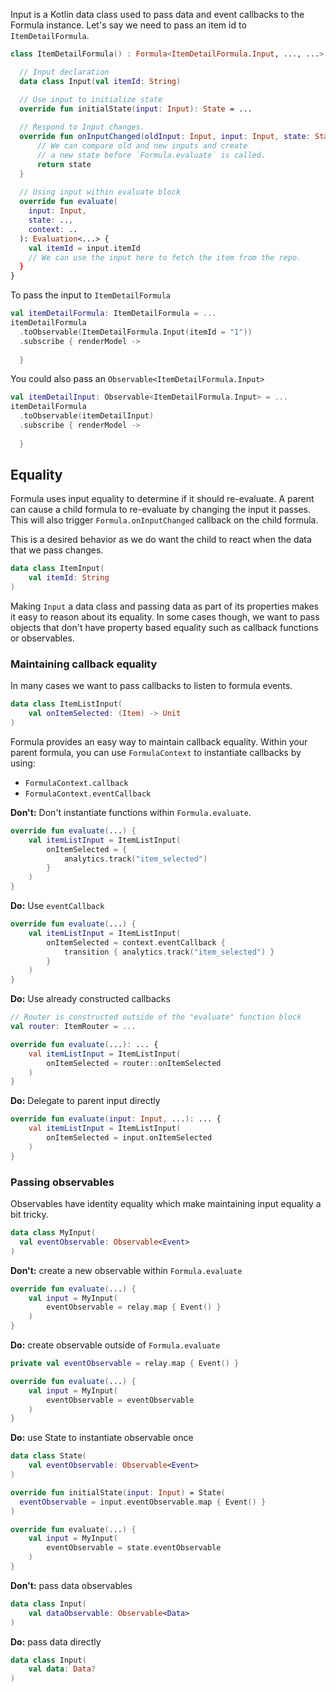 Input is a Kotlin data class used to pass data and event callbacks to the Formula instance. Let's say we need to 
pass an item id to `ItemDetailFormula`. 
```kotlin
class ItemDetailFormula() : Formula<ItemDetailFormula.Input, ..., ...> {

  // Input declaration
  data class Input(val itemId: String)

  // Use input to initialize state
  override fun initialState(input: Input): State = ...
  
  // Respond to Input changes.
  override fun onInputChanged(oldInput: Input, input: Input, state: State): State {
      // We can compare old and new inputs and create
      // a new state before `Formula.evaluate` is called.
      return state 
  }
  
  // Using input within evaluate block
  override fun evaluate(
    input: Input,
    state: ..,
    context: ..
  ): Evaluation<...> {
    val itemId = input.itemId
    // We can use the input here to fetch the item from the repo.
  }
}
```

To pass the input to `ItemDetailFormula`
```kotlin
val itemDetailFormula: ItemDetailFormula = ...
itemDetailFormula
  .toObservable(ItemDetailFormula.Input(itemId = "1"))
  .subscribe { renderModel ->
    
  }
```

You could also pass an `Observable<ItemDetailFormula.Input>`
```kotlin
val itemDetailInput: Observable<ItemDetailFormula.Input> = ...
itemDetailFormula
  .toObservable(itemDetailInput)
  .subscribe { renderModel ->
    
  }
```

## Equality
Formula uses input equality to determine if it should re-evaluate. A parent can cause 
a child formula to re-evaluate by changing the input it passes. This will also trigger
`Formula.onInputChanged` callback on the child formula.

This is a desired behavior as we do want the child to react when the data that we pass changes.
```kotlin
data class ItemInput(
    val itemId: String
)
```

Making `Input` a data class and passing data as part of its properties makes it easy to reason
about its equality. In some cases though, we want to pass objects that don't have property based
equality such as callback functions or observables. 

### Maintaining callback equality
In many cases we want to pass callbacks to listen to formula events. 

```kotlin
data class ItemListInput(
    val onItemSelected: (Item) -> Unit
)
```

Formula provides an easy way to maintain callback equality. Within your parent formula, 
you can use `FormulaContext` to instantiate callbacks by using:

- `FormulaContext.callback`
- `FormulaContext.eventCallback` 

**Don't:** Don't instantiate functions within `Formula.evaluate`.
```kotlin
override fun evaluate(...) {
    val itemListInput = ItemListInput(
        onItemSelected = {
            analytics.track("item_selected")
        }
    )
}
```

**Do:** Use `eventCallback`
```kotlin
override fun evaluate(...) {
    val itemListInput = ItemListInput(
        onItemSelected = context.eventCallback {
            transition { analytics.track("item_selected") }
        }
    )
}
```

**Do:** Use already constructed callbacks
```kotlin
// Router is constructed outside of the "evaluate" function block
val router: ItemRouter = ...

override fun evaluate(...): ... {
    val itemListInput = ItemListInput(
        onItemSelected = router::onItemSelected
    )
}
```

**Do:** Delegate to parent input directly
```kotlin
override fun evaluate(input: Input, ...): ... {
    val itemListInput = ItemListInput(
        onItemSelected = input.onItemSelected
    )
}
```

### Passing observables
Observables have identity equality which make maintaining input equality a bit tricky.
```kotlin
data class MyInput(
  val eventObservable: Observable<Event>
)
```

**Don't:** create a new observable within `Formula.evaluate`
```kotlin
override fun evaluate(...) {
    val input = MyInput(
        eventObservable = relay.map { Event() }
    )
}
```

**Do:** create observable outside of `Formula.evaluate`

```kotlin
private val eventObservable = relay.map { Event() }

override fun evaluate(...) {
    val input = MyInput(
        eventObservable = eventObservable
    )
}
```

**Do:** use State to instantiate observable once
```kotlin
data class State(
    val eventObservable: Observable<Event>
)

override fun initialState(input: Input) = State(
  eventObservable = input.eventObservable.map { Event() }
)

override fun evaluate(...) {
    val input = MyInput(
        eventObservable = state.eventObservable
    )
}
```

**Don't:** pass data observables
```kotlin
data class Input(
    val dataObservable: Observable<Data>
)
```

**Do:** pass data directly
```kotlin
data class Input(
    val data: Data?
)
```